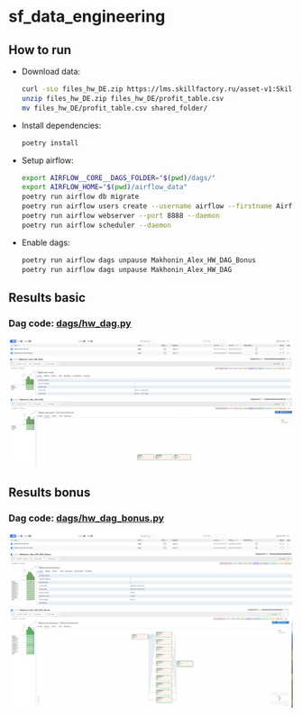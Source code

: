 # sf_data_engineering

## How to run

* Download data:

  ```bash
  curl -sLo files_hw_DE.zip https://lms.skillfactory.ru/asset-v1:SkillFactory+MFTIDS+SEP2023+type@asset+block@files_hw_DE.zip
  unzip files_hw_DE.zip files_hw_DE/profit_table.csv
  mv files_hw_DE/profit_table.csv shared_folder/
  ```

* Install dependencies:

  ```bash
  poetry install
  ```

* Setup airflow:

  ```bash
  export AIRFLOW__CORE__DAGS_FOLDER="$(pwd)/dags/"
  export AIRFLOW_HOME="$(pwd)/airflow_data"
  poetry run airflow db migrate
  poetry run airflow users create --username airflow --firstname Airflow --lastname Airflow --email airflow@airflow.com --role Admin --password airflow
  poetry run airflow webserver --port 8888 --daemon
  poetry run airflow scheduler --daemon
  ```

* Enable dags:

  ```bash
  poetry run airflow dags unpause Makhonin_Alex_HW_DAG_Bonus
  poetry run airflow dags unpause Makhonin_Alex_HW_DAG
  ```

## Results basic

### Dag code: [dags/hw_dag.py](dags/hw_dag.py)

![alt text](images/home.png)
![alt text](images/basic.png)
![alt text](images/basic_graph.png)

## Results bonus

### Dag code: [dags/hw_dag_bonus.py](dags/hw_dag_bonus.py)

![alt text](images/home.png)
![alt text](images/bonus.png)
![alt text](images/bonus_graph.png)
